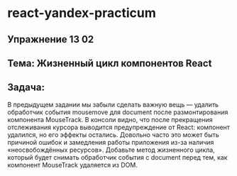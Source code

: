 # react-yandex-practicum
## Упражнение 13 02
## Тема: Жизненный цикл компонентов React
## Задача:
В предыдущем задании мы забыли сделать важную вещь — удалить обработчик события mousemove для document после размонтирования компонента MouseTrack.
В консоли видно, что после прекращения отслеживания курсора выводится предупреждение от React: компонент удалился, но его эффекты остались. Довольно часто это может быть причиной ошибок и замедления работы приложения из-за наличия «неосвобождённых ресурсов».
Добавьте метод жизненного цикла, который будет снимать обработчик события с document перед тем, как компонент MouseTrack удаляется из DOM.
